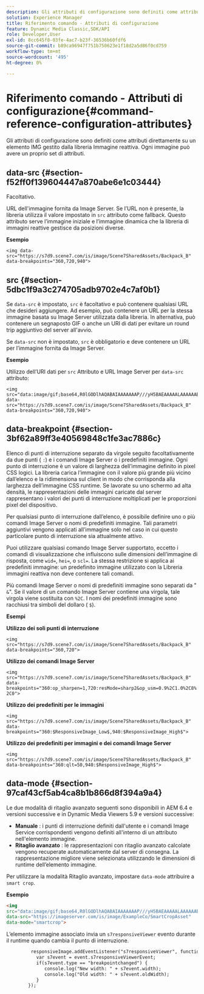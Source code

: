 ```yaml
---
description: Gli attributi di configurazione sono definiti come attributi direttamente su un elemento IMG gestito dalla libreria Immagine reattiva. Ogni immagine può avere un proprio set di attributi.
solution: Experience Manager
title: Riferimento comando - Attributi di configurazione
feature: Dynamic Media Classic,SDK/API
role: Developer,User
exl-id: 8cc645f8-03fe-4ac7-b23f-36536b60fdf6
source-git-commit: b89ca96947f751b750623e1f18d2a5d86f0cd759
workflow-type: tm+mt
source-wordcount: '495'
ht-degree: 0%

---
```


# Riferimento comando - Attributi di configurazione{#command-reference-configuration-attributes}

Gli attributi di configurazione sono definiti come attributi direttamente su un elemento IMG gestito dalla libreria Immagine reattiva. Ogni immagine può avere un proprio set di attributi.

## data-src {#section-f52ff0f139604447a870abe6e1c03444}

Facoltativo.

URL dell&#39;immagine fornita da Image Server. Se l’URL non è presente, la libreria utilizza il valore impostato in `src` attributo come fallback. Questo attributo serve l’immagine iniziale e l’immagine dinamica che la libreria di immagini reattive gestisce da posizioni diverse.

**Esempio**

```
<img data-src="https://s7d9.scene7.com/is/image/Scene7SharedAssets/Backpack_B" data-breakpoints="360,720,940">
```

## src {#section-5dbc1f9a3c274705adb9702e4c7af0b1}

Se `data-src` è impostato, `src` è facoltativo e può contenere qualsiasi URL che desideri aggiungere. Ad esempio, può contenere un URL per la stessa immagine basata su Image Server utilizzata dalla libreria. In alternativa, può contenere un segnaposto GIF o anche un URI di dati per evitare un round trip aggiuntivo del server all&#39;avvio.

Se `data-src` non è impostato, `src` è obbligatorio e deve contenere un URL per l’immagine fornita da Image Server.

**Esempio**

Utilizzo dell’URI dati per `src` Attributo e URL Image Server per `data-src` attributo:

```
<img src="data:image/gif;base64,R0lGODlhAQABAIAAAAAAAP///yH5BAEAAAAALAAAAAABAAEAAAIBRAA7" data-src="https://s7d9.scene7.com/is/image/Scene7SharedAssets/Backpack_B" data-breakpoints="360,720,940">
```

## data-breakpoint {#section-3bf62a89ff3e40569848c1fe3ac7886c}

Elenco di punti di interruzione separato da virgole seguito facoltativamente da due punti ( `:`) e i comandi Image Server o i predefiniti immagine. Ogni punto di interruzione è un valore di larghezza dell’immagine definito in pixel CSS logici. La libreria carica l’immagine con il valore più grande più vicino dall’elenco e la ridimensiona sul client in modo che corrisponda alla larghezza dell’immagine CSS runtime. Se lavorate su uno schermo ad alta densità, le rappresentazioni delle immagini caricate dal server rappresentano i valori dei punti di interruzione moltiplicati per le proporzioni pixel del dispositivo.

Per qualsiasi punto di interruzione dall’elenco, è possibile definire uno o più comandi Image Server o nomi di predefiniti immagine. Tali parametri aggiuntivi vengono applicati all’immagine solo nel caso in cui questo particolare punto di interruzione sia attualmente attivo.

Puoi utilizzare qualsiasi comando Image Server supportato, eccetto i comandi di visualizzazione che influiscono sulle dimensioni dell’immagine di risposta, come `wid=`, `hei=`, o `scl=`. La stessa restrizione si applica ai predefiniti immagine: un predefinito immagine utilizzato con la Libreria immagini reattiva non deve contenere tali comandi.

Più comandi Image Server o nomi di predefiniti immagine sono separati da &quot; `&`&quot;. Se il valore di un comando Image Server contiene una virgola, tale virgola viene sostituita con `%2C`. I nomi dei predefiniti immagine sono racchiusi tra simboli del dollaro ( `$`).

**Esempi**

**Utilizzo dei soli punti di interruzione**

`<img src="https://s7d9.scene7.com/is/image/Scene7SharedAssets/Backpack_B" data-breakpoints="360,720">`

**Utilizzo dei comandi Image Server**

`<img src="https://s7d9.scene7.com/is/image/Scene7SharedAssets/Backpack_B" data-breakpoints="360:op_sharpen=1,720:resMode=sharp2&op_usm=0.9%2C1.0%2C8%2C0">`

**Utilizzo dei predefiniti per le immagini**

`<img src="https://s7d9.scene7.com/is/image/Scene7SharedAssets/Backpack_B" data-breakpoints="360:$ResponsiveImage_Low$,940:$ResponsiveImage_High$">`

**Utilizzo dei predefiniti per immagini e dei comandi Image Server**

`<img src="https://s7d9.scene7.com/is/image/Scene7SharedAssets/Backpack_B" data-breakpoints="360:qlt=50,940:$ResponsiveImage_High$">`

## data-mode {#section-97caf43cf5ab4ca8b1b866d8f394a9a4}

Le due modalità di ritaglio avanzato seguenti sono disponibili in AEM 6.4 e versioni successive e in Dynamic Media Viewers 5.9 e versioni successive:

* **Manuale** : i punti di interruzione definiti dall&#39;utente e i comandi Image Service corrispondenti vengono definiti all&#39;interno di un attributo nell&#39;elemento immagine.
* **Ritaglio avanzato** : le rappresentazioni con ritaglio avanzato calcolate vengono recuperate automaticamente dal server di consegna. La rappresentazione migliore viene selezionata utilizzando le dimensioni di runtime dell’elemento immagine.

Per utilizzare la modalità Ritaglio avanzato, impostare `data-mode` attribuire a `smart crop`.

**Esempio**

```html {.line-numbers}
<img 
src="data:image/gif;base64,R0lGODlhAQABAIAAAAAAAP///yH5BAEAAAAALAAAAAABAAEAAAIBRAA7" 
data-src="https://imageserver.com/is/image/ExampleCo/SmartCropAsset" 
data-mode="smartcrop">
```

L’elemento immagine associato invia un `s7responsiveViewer` evento durante il runtime quando cambia il punto di interruzione.

```html {.line-numbers}
         responsiveImage.addEventListener("s7responsiveViewer", function (event) { 
           var s7event = event.s7responsiveViewerEvent; 
           if(s7event.type == "breakpointchanged") { 
              console.log("New width: " + s7event.width); 
              console.log("Old width: " + s7event.oldWidth); 
           } 
        });
```
